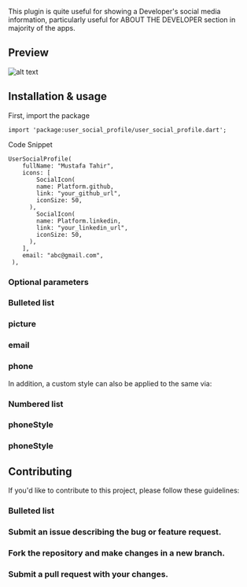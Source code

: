 This plugin is quite useful for showing a Developer's social media information, particularly useful for ABOUT THE DEVELOPER section in majority of the apps.

## Preview
![alt text](https://user-images.githubusercontent.com/60258980/233025802-2f1c98e3-c8c7-471f-b1e3-6180da63c90a.png)


## Installation & usage
First, import the package
```
import 'package:user_social_profile/user_social_profile.dart';
```

Code Snippet
```
UserSocialProfile(
    fullName: "Mustafa Tahir",
    icons: [
        SocialIcon(
        name: Platform.github,
        link: "your_github_url",
        iconSize: 50,
      ),
        SocialIcon(
        name: Platform.linkedin,
        link: "your_linkedin_url",
        iconSize: 50,
      ),
    ],
    email: "abc@gmail.com",
 ),
```

### Optional parameters

### Bulleted list

### picture
### email
### phone

In addition, a custom style can also be applied to the same via:

### Numbered list

### phoneStyle
### phoneStyle

## Contributing

If you'd like to contribute to this project, please follow these guidelines:

### Bulleted list

### Submit an issue describing the bug or feature request.
### Fork the repository and make changes in a new branch.
### Submit a pull request with your changes.